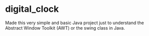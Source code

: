 # digital_clock
Made this very simple and basic Java project just to understand the Abstract Window Toolkit (AWT) or the swing class in Java.
